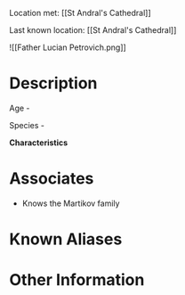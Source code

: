 Location met: [[St Andral's Cathedral]]

Last known location: [[St Andral's Cathedral]]

![[Father Lucian Petrovich.png]]
# Description
Age - 

Species - 

**Characteristics**

# Associates
* Knows the Martikov family
# Known Aliases

# Other Information
